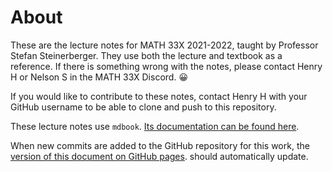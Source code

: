 # About

These are the lecture notes for MATH 33X 2021-2022, taught by Professor Stefan Steinerberger. They use both the lecture and textbook as a reference. If there is something wrong with the notes, please contact Henry H or Nelson S in the MATH 33X Discord. 😀

If you would like to contribute to these notes, contact Henry H with your GitHub username to be able to clone and push to this repository.

These lecture notes use `mdbook`. [Its documentation can be found here](https://rust-lang.github.io/mdBook/index.html).

When new commits are added to the GitHub repository for this work, the [version of this document on GitHub pages](https://mat334a.github.io/lecture-notes/).
 should automatically update.

